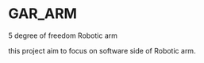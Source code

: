 # GAR_ARM
5 degree of freedom Robotic arm

this project aim to focus on software side of Robotic arm. 
